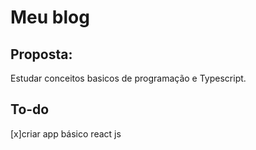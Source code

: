 # Meu blog

## Proposta:

Estudar conceitos basicos de programação e Typescript.

## To-do

[x]criar app básico react js
